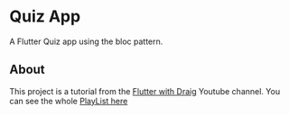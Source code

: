 # Quiz App

A Flutter Quiz app using the bloc pattern.

## About

This project is a tutorial from the [Flutter with Draig](https://www.youtube.com/channel/UC1LP9KtNrKnFKEDR2s3t1mQ) Youtube channel. You can see the whole [PlayList here](https://www.youtube.com/playlist?list=PL1Dnff_dFY-vQFoJ_bkaN1ZfxmfXRrV7i) 

